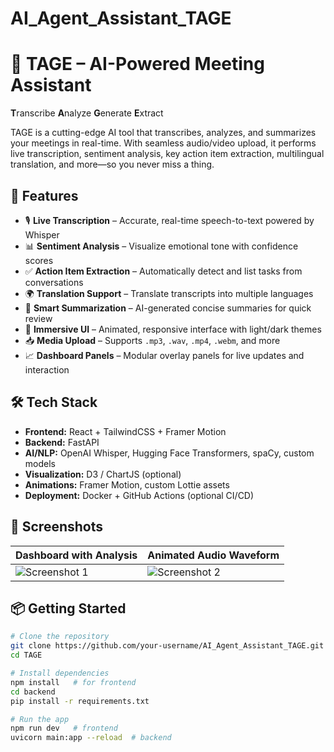 # AI_Agent_Assistant_TAGE



# 🧠 TAGE – AI-Powered Meeting Assistant

**T**ranscribe
**A**nalyze
**G**enerate
**E**xtract

TAGE is a cutting-edge AI tool that transcribes, analyzes, and summarizes your meetings in real-time. With seamless audio/video upload, it performs live transcription, sentiment analysis, key action item extraction, multilingual translation, and more—so you never miss a thing.

## 🚀 Features

- 🎙️ **Live Transcription** – Accurate, real-time speech-to-text powered by Whisper
- 📊 **Sentiment Analysis** – Visualize emotional tone with confidence scores
- ✅ **Action Item Extraction** – Automatically detect and list tasks from conversations
- 🌍 **Translation Support** – Translate transcripts into multiple languages
- 🧾 **Smart Summarization** – AI-generated concise summaries for quick review
- 🌌 **Immersive UI** – Animated, responsive interface with light/dark themes
- 📥 **Media Upload** – Supports `.mp3`, `.wav`, `.mp4`, `.webm`, and more
- 📈 **Dashboard Panels** – Modular overlay panels for live updates and interaction

## 🛠️ Tech Stack

- **Frontend:** React + TailwindCSS + Framer Motion  
- **Backend:** FastAPI  
- **AI/NLP:** OpenAI Whisper, Hugging Face Transformers, spaCy, custom models  
- **Visualization:** D3 / ChartJS (optional)
- **Animations:** Framer Motion, custom Lottie assets  
- **Deployment:** Docker + GitHub Actions (optional CI/CD)

## 📸 Screenshots

| Dashboard with Analysis | Animated Audio Waveform |
|-------------------------|--------------------------|
| ![Screenshot 1](./screenshots/dashboard.png) | ![Screenshot 2](./screenshots/waveform.png) |

## 📦 Getting Started

```bash
# Clone the repository
git clone https://github.com/your-username/AI_Agent_Assistant_TAGE.git
cd TAGE

# Install dependencies
npm install   # for frontend
cd backend
pip install -r requirements.txt

# Run the app
npm run dev   # frontend
uvicorn main:app --reload  # backend
